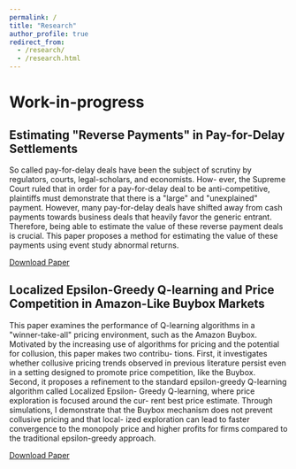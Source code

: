 ```yaml
---
permalink: /
title: "Research"
author_profile: true
redirect_from: 
  - /research/
  - /research.html
---
```


Work-in-progress
======

Estimating "Reverse Payments" in Pay-for-Delay Settlements
------

So called pay-for-delay deals have been the subject of scrutiny by regulators, courts, legal-scholars, and economists. How- ever, the Supreme Court ruled that in order for a pay-for-delay deal to be anti-competitive, plaintiffs must demonstrate that there is a "large" and "unexplained" payment. However, many pay-for-delay deals have shifted away from cash payments towards business deals that heavily favor the generic entrant. Therefore, being able to estimate the value of these reverse payment deals is crucial. This paper proposes a method for estimating the value of these payments using event study abnormal returns.

[Download Paper](https://hashemamireh.github.io/files/reverse_payments.pdf)

Localized Epsilon-Greedy Q-learning and Price Competition in Amazon-Like Buybox Markets
------

This paper examines the performance of Q-learning algorithms in a "winner-take-all" pricing environment, such as the Amazon Buybox. Motivated by the increasing use of algorithms for pricing and the potential for collusion, this paper makes two contribu- tions. First, it investigates whether collusive pricing trends observed in previous literature persist even in a setting designed to promote price competition, like the Buybox. Second, it proposes a refinement to the standard epsilon-greedy Q-learning algorithm called Localized Epsilon- Greedy Q-learning, where price exploration is focused around the cur- rent best price estimate. Through simulations, I demonstrate that the Buybox mechanism does not prevent collusive pricing and that local- ized exploration can lead to faster convergence to the monopoly price and higher profits for firms compared to the traditional epsilon-greedy approach.

[Download Paper](https://hashemamireh.github.io/files/ai_collusion.pdf)
